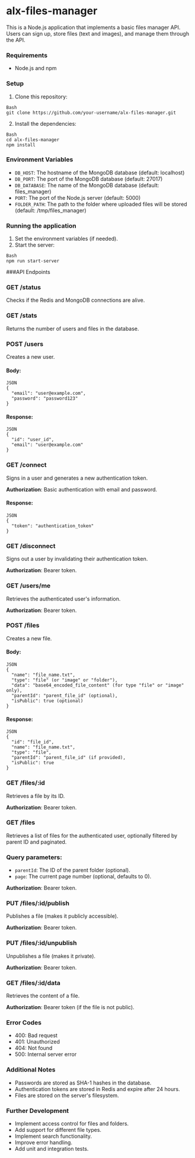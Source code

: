 # alx-files-manager

This is a Node.js application that implements a basic files manager API. Users can sign up, store files (text and images), and manage them through the API.

### Requirements
- Node.js and npm

### Setup

1. Clone this repository:
```
Bash
git clone https://github.com/your-username/alx-files-manager.git
```

2. Install the dependencies:

```
Bash
cd alx-files-manager
npm install
```

### Environment Variables

- ``DB_HOST``: The hostname of the MongoDB database (default: localhost)
- ``DB_PORT``: The port of the MongoDB database (default: 27017)
- ``DB_DATABASE``: The name of the MongoDB database (default: files_manager)
- ``PORT``: The port of the Node.js server (default: 5000)
- ``FOLDER_PATH``: The path to the folder where uploaded files will be stored (default: /tmp/files_manager)

### Running the application

1. Set the environment variables (if needed).
2. Start the server:

```
Bash
npm run start-server
```

###API Endpoints

### GET /status

Checks if the Redis and MongoDB connections are alive.

### GET /stats

Returns the number of users and files in the database.

### POST /users

Creates a new user.

#### Body:
```
JSON
{
  "email": "user@example.com",
  "password": "password123"
}
```

#### Response:
```
JSON
{
  "id": "user_id",
  "email": "user@example.com"
}
```

### GET /connect

Signs in a user and generates a new authentication token.

<b>Authorization</b>: Basic authentication with email and password.

#### Response:
```
JSON
{
  "token": "authentication_token"
}
```

### GET /disconnect

Signs out a user by invalidating their authentication token.

<b>Authorization</b>: Bearer token.

### GET /users/me

Retrieves the authenticated user's information.

<b>Authorization</b>: Bearer token.

### POST /files

Creates a new file.

#### Body:

```
JSON
{
  "name": "file_name.txt",
  "type": "file" (or "image" or "folder"),
  "data": "base64_encoded_file_content" (for type "file" or "image" only),
  "parentId": "parent_file_id" (optional),
  "isPublic": true (optional)
}
```
#### Response:

```
JSON
{
  "id": "file_id",
  "name": "file_name.txt",
  "type": "file",
  "parentId": "parent_file_id" (if provided),
  "isPublic": true
}
```
### GET /files/:id

Retrieves a file by its ID.

<b>Authorization</b>: Bearer token.

### GET /files

Retrieves a list of files for the authenticated user, optionally filtered by parent ID and paginated.

### Query parameters:

- ``parentId``: The ID of the parent folder (optional).
- ``page``: The current page number (optional, defaults to 0).

<b>Authorization</b>: Bearer token.

### PUT /files/:id/publish

Publishes a file (makes it publicly accessible).

<b>Authorization</b>: Bearer token.

### PUT /files/:id/unpublish

Unpublishes a file (makes it private).

<b>Authorization</b>: Bearer token.

### GET /files/:id/data

Retrieves the content of a file.

<b>Authorization</b>: Bearer token (if the file is not public).

### Error Codes

- 400: Bad request
- 401: Unauthorized
- 404: Not found
- 500: Internal server error

### Additional Notes

- Passwords are stored as SHA-1 hashes in the database.
- Authentication tokens are stored in Redis and expire after 24 hours.
- Files are stored on the server's filesystem.

### Further Development

- Implement access control for files and folders.
- Add support for different file types.
- Implement search functionality.
- Improve error handling.
- Add unit and integration tests.
